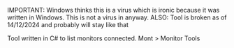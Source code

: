 IMPORTANT: Windows thinks this is a virus which is ironic because it was written in Windows. This is not a virus in anyway.
ALSO: Tool is broken as of 14/12/2024 and probably will stay like that

Tool written in C# to list monitors connected. Mont > Monitor Tools 



